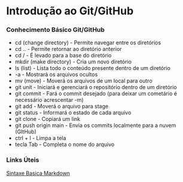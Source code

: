# Introdução ao Git/GitHub

### Conhecimento Básico Git/GitHub

- cd (change directory) - Permite navegar entre os diretórios
- cd .. - Permite retornar ao diretório anterior
- cd / - É levado para a base do diretório
- mkdir (make directory) - Cria um novo diretório
- ls (list) - Lista todo o conteúdo presente dentro de um diretório
- -a - Mostrará os arquivos ocultos 
- mv (move) - Moverá os arquivos de um local para outro
- git unit - Iniciará e gerenciará o repositório dentro de um diretório
- git commit - Fará o commit desejado (para deixar um cometário é necessário acrescentar -m)
- git add - Moverá o arquivo para stage 
- git status - Informará o estado de cada arquivo
- git clone - Copiará um link 
- git push origin main - Envia os commits localmente para a nuvem (GItHub)
- ctrl + l - Limpa a tela
- tecla Tab - Completa o nome do arquivo


### Links Úteis

[Sintaxe Basica Markdown](https://www.markdownguide.org/basic-syntax/)